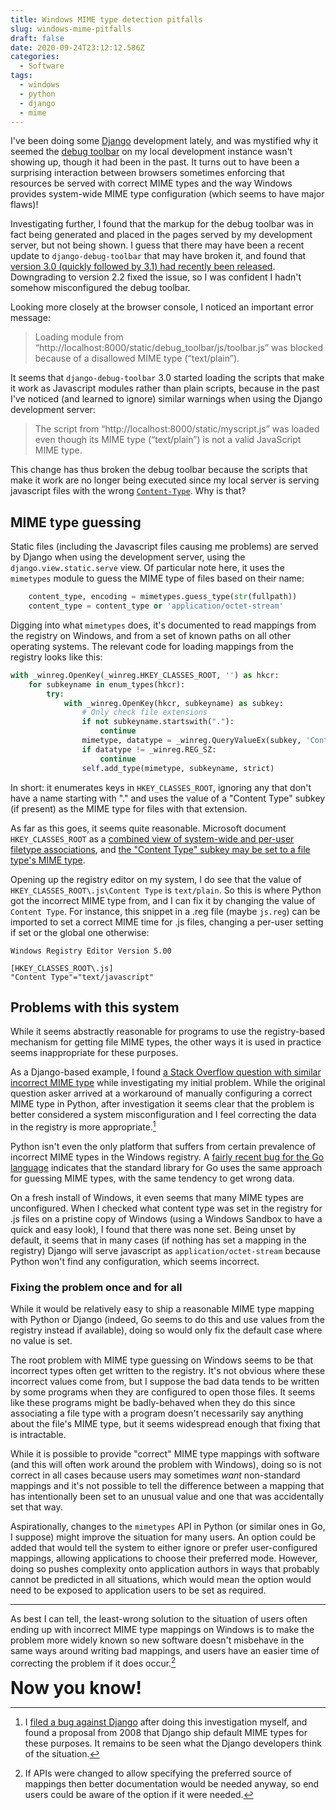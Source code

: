 ```yaml
---
title: Windows MIME type detection pitfalls
slug: windows-mime-pitfalls
draft: false
date: 2020-09-24T23:12:12.586Z
categories:
  - Software
tags:
  - windows
  - python
  - django
  - mime
---
```

I've been doing some [Django](https://djangoproject.com) development lately, and was mystified why it seemed the [debug toolbar](https://github.com/jazzband/django-debug-toolbar) on my local development instance wasn't showing up, though it had been in the past. It turns out to have been a surprising interaction between browsers sometimes enforcing that resources be served with correct MIME types and the way Windows provides system-wide MIME type configuration (which seems to have major flaws)!

<!--more-->

Investigating further, I found that the markup for the debug toolbar was in fact being generated and placed in the pages served by my development server, but not being shown. I guess that there may have been a recent update to `django-debug-toolbar` that may have broken it, and found that [version 3.0 (quickly followed by 3.1) had recently been released](https://pypi.org/project/django-debug-toolbar/#history). Downgrading to version 2.2 fixed the issue, so I was confident I hadn't somehow misconfigured the debug toolbar.

Looking more closely at the browser console, I noticed an important error message:

> Loading module from “http://localhost:8000/static/debug_toolbar/js/toolbar.js” was blocked because of a disallowed MIME type (“text/plain”).

It seems that `django-debug-toolbar` 3.0 started loading the scripts that make it work as Javascript modules rather than plain scripts, because in the past I've noticed (and learned to ignore) similar warnings when using the Django development server:

> The script from “http://localhost:8000/static/myscript.js” was loaded even though its MIME type (“text/plain”) is not a valid JavaScript MIME type.

This change has thus broken the debug toolbar because the scripts that make it work are no longer being executed since my local server is serving javascript files with the wrong [`Content-Type`](https://developer.mozilla.org/en-US/docs/Web/HTTP/Headers/Content-Type). Why is that?

## MIME type guessing

Static files (including the Javascript files causing me problems) are served by Django when using the development server, using the `django.view.static.serve` view. Of particular note here, it uses the `mimetypes` module to guess the MIME type of files based on their name:

```python
    content_type, encoding = mimetypes.guess_type(str(fullpath))
    content_type = content_type or 'application/octet-stream'
```

Digging into what `mimetypes` does, it's documented to read mappings from the registry on Windows, and from a set of known paths on all other operating systems. The relevant code for loading mappings from the registry looks like this:

```python
with _winreg.OpenKey(_winreg.HKEY_CLASSES_ROOT, '') as hkcr:
    for subkeyname in enum_types(hkcr):
        try:
            with _winreg.OpenKey(hkcr, subkeyname) as subkey:
                # Only check file extensions
                if not subkeyname.startswith("."):
                    continue
                mimetype, datatype = _winreg.QueryValueEx(subkey, 'Content Type')
                if datatype != _winreg.REG_SZ:
                    continue
                self.add_type(mimetype, subkeyname, strict)
```

In short: it enumerates keys in `HKEY_CLASSES_ROOT`, ignoring any that don't have a name starting with "." and uses the value of a "Content Type" subkey (if present) as the MIME type for files with that extension.

As far as this goes, it seems quite reasonable. Microsoft document `HKEY_CLASSES_ROOT` as a [combined view of system-wide and per-user filetype associations](https://support.microsoft.com/en-us/help/256986/windows-registry-information-for-advanced-users), and [the "Content Type" subkey may be set to a file type's MIME type](https://docs.microsoft.com/en-us/windows/win32/shell/fa-file-types).

Opening up the registry editor on my system, I do see that the value of `HKEY_CLASSES_ROOT\.js\Content Type` is `text/plain`. So this is where Python got the incorrect MIME type from, and I can fix it by changing the value of `Content Type`. For instance, this snippet in a .reg file (maybe `js.reg`) can be imported to set a correct MIME time for .js files, changing a per-user setting if set or the global one otherwise:

```
Windows Registry Editor Version 5.00

[HKEY_CLASSES_ROOT\.js]
"Content Type"="text/javascript"
```

## Problems with this system

While it seems abstractly reasonable for programs to use the registry-based mechanism for getting file MIME types, the other ways it is used in practice seems inappropriate for these purposes.

As a Django-based example, I found [a Stack Overflow question with similar incorrect MIME type](https://stackoverflow.com/q/16303098/2658436) while investigating my initial problem. While the original question asker arrived at a workaround of manually configuring a correct MIME type in Python, after investigation it seems clear that the problem is better considered a system misconfiguration and I feel correcting the data in the registry is more appropriate.[^django-bug]

[^django-bug]: I [filed a bug against Django](https://code.djangoproject.com/ticket/32041) after doing this investigation myself, and found a proposal from 2008 that Django ship default MIME types for these purposes. It remains to be seen what the Django developers think of the situation.

Python isn't even the only platform that suffers from certain prevalence of incorrect MIME types in the Windows registry. A [fairly recent bug for the Go language](https://github.com/golang/go/issues/32350) indicates that the standard library for Go uses the same approach for guessing MIME types, with the same tendency to get wrong data.

On a fresh install of Windows, it even seems that many MIME types are unconfigured. When I checked what content type was set in the registry for .js files on a pristine copy of Windows (using a Windows Sandbox to have a quick and easy look), I found that there was none set. Being unset by default, it seems that in many cases (if nothing has set a mapping in the registry) Django will serve javascript as `application/octet-stream` because Python won't find any configuration, which seems incorrect.

### Fixing the problem once and for all

While it would be relatively easy to ship a reasonable MIME type mapping with Python or Django (indeed, Go seems to do this and use values from the registry instead if available), doing so would only fix the default case where no value is set.

The root problem with MIME type guessing on Windows seems to be that incorrect types often get written to the registry. It's not obvious where these incorrect values come from, but I suppose the bad data tends to be written by some programs when they are configured to open those files. It seems like these programs might be badly-behaved when they do this since associating a file type with a program doesn't necessarily say anything about the file's MIME type, but it seems widespread enough that fixing that is intractable.

While it is possible to provide "correct" MIME type mappings with software (and this will often work around the problem with Windows), doing so is not correct in all cases because users may sometimes *want* non-standard mappings and it's not possible to tell the difference between a mapping that has intentionally been set to an unusual value and one that was accidentally set that way.

Aspirationally, changes to the `mimetypes` API in Python (or similar ones in Go, I suppose) might improve the situation for many users. An option could be added that would tell the system to either ignore or prefer user-configured mappings, allowing applications to choose their preferred mode. However, doing so pushes complexity onto application authors in ways that probably cannot be predicted in all situations, which would mean the option would need to be exposed to application users to be set as required.

---

As best I can tell, the least-wrong solution to the situation of users often ending up with incorrect MIME type mappings on Windows is to make the problem more widely known so new software doesn't misbehave in the same ways around writing bad mappings, and users have an easier time of correcting the problem if it does occur.[^api-changes]

[^api-changes]: If APIs were changed to allow specifying the preferred source of mappings then better documentation would be needed anyway, so end users could be aware of the option if it were needed.

<span style="font-size: 200%">**Now you know!**</span>